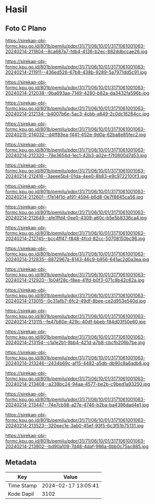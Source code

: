# Hasil

## Foto C Plano

https://sirekap-obj-formc.kpu.go.id/801b/pemilu/pdpr/31/71/06/10/01/3171061001063-20240214-211804--8ca687a7-fdb4-4136-b2ec-882ddbccae26.jpg

https://sirekap-obj-formc.kpu.go.id/801b/pemilu/pdpr/31/71/06/10/01/3171061001063-20240214-211911--436ed526-67b8-438b-9289-5a7971dd5c91.jpg

https://sirekap-obj-formc.kpu.go.id/801b/pemilu/pdpr/31/71/06/10/01/3171061001063-20240214-212038--9ba693aa-7149-4280-b82a-da3432fa596b.jpg

https://sirekap-obj-formc.kpu.go.id/801b/pemilu/pdpr/31/71/06/10/01/3171061001063-20240214-212134--b4007b6e-5ac3-4cbb-a849-2c0dc16284cc.jpg

https://sirekap-obj-formc.kpu.go.id/801b/pemilu/pdpr/31/71/06/10/01/3171061001063-20240215-014032--d4ff83ea-f441-452e-9d0a-62ba8e85fec2.jpg

https://sirekap-obj-formc.kpu.go.id/801b/pemilu/pdpr/31/71/06/10/01/3171061001063-20240214-212320--78e3654d-1ec1-42b3-a02e-f7f0800d7d53.jpg

https://sirekap-obj-formc.kpu.go.id/801b/pemilu/pdpr/31/71/06/10/01/3171061001063-20240214-212416--3aeee5b4-01da-4ee0-8b83-e9c9722100f3.jpg

https://sirekap-obj-formc.kpu.go.id/801b/pemilu/pdpr/31/71/06/10/01/3171061001063-20240214-212601--f7e14f1d-af91-4594-b6d8-0e7f8645ca56.jpg

https://sirekap-obj-formc.kpu.go.id/801b/pemilu/pdpr/31/71/06/10/01/3171061001063-20240214-212649--afe1ffd4-0ee0-4309-a60c-b5e5b8336ca4.jpg

https://sirekap-obj-formc.kpu.go.id/801b/pemilu/pdpr/31/71/06/10/01/3171061001063-20240214-212745--bcc4ff47-f848-4fcd-82cc-50708150bc96.jpg

https://sirekap-obj-formc.kpu.go.id/801b/pemilu/pdpr/31/71/06/10/01/3171061001063-20240214-212835--8872967a-8143-46c9-b956-641ac2d0a3ea.jpg

https://sirekap-obj-formc.kpu.go.id/801b/pemilu/pdpr/31/71/06/10/01/3171061001063-20240214-212920--1b04f28c-f8ee-41fd-b0f3-071c8b42c62a.jpg

https://sirekap-obj-formc.kpu.go.id/801b/pemilu/pdpr/31/71/06/10/01/3171061001063-20240214-213015--0c31afb7-6fc2-49df-8bee-ce2d953e540d.jpg

https://sirekap-obj-formc.kpu.go.id/801b/pemilu/pdpr/31/71/06/10/01/3171061001063-20240214-213115--fe47b80e-429c-40df-bbeb-f84d03f50e60.jpg

https://sirekap-obj-formc.kpu.go.id/801b/pemilu/pdpr/31/71/06/10/01/3171061001063-20240214-213154--c1a1e2b1-9bb4-421d-a7b8-cbcfb206b7be.jpg

https://sirekap-obj-formc.kpu.go.id/801b/pemilu/pdpr/31/71/06/10/01/3171061001063-20240214-213246--2434b69c-af15-4482-a5db-db90c8a6adb8.jpg

https://sirekap-obj-formc.kpu.go.id/801b/pemilu/pdpr/31/71/06/10/01/3171061001063-20240214-213408--a238bc24-94aa-4577-be2b-c9bed1a93250.jpg

https://sirekap-obj-formc.kpu.go.id/801b/pemilu/pdpr/31/71/06/10/01/3171061001063-20240214-213447--74e7cb98-a27e-4746-b2ba-ba4396dad4e1.jpg

https://sirekap-obj-formc.kpu.go.id/801b/pemilu/pdpr/31/71/06/10/01/3171061001063-20240214-213523--320eec1e-3ab0-45ef-93f5-6c3f51b75131.jpg

https://sirekap-obj-formc.kpu.go.id/801b/pemilu/pdpr/31/71/06/10/01/3171061001063-20240214-213802--bd90a109-7d48-4daf-986a-6bb0c75ac885.jpg


## Metadata

| Key        | Value               |
| ---------- | ------------------- |
| Time Stamp | 2024-02-17 13:05:41 |
| Kode Dapil | 3102                |



